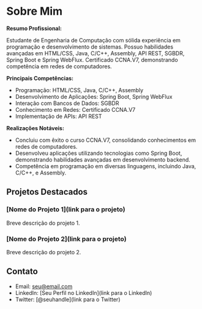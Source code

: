 # Sobre Mim

**Resumo Profissional:**

Estudante de Engenharia de Computação com sólida experiência em programação e desenvolvimento de sistemas. Possuo habilidades avançadas em HTML/CSS, Java, C/C++, Assembly, API REST, SGBDR, Spring Boot e Spring WebFlux. Certificado CCNA.V7, demonstrando competência em redes de computadores.

**Principais Competências:**
- Programação: HTML/CSS, Java, C/C++, Assembly
- Desenvolvimento de Aplicações: Spring Boot, Spring WebFlux
- Interação com Bancos de Dados: SGBDR
- Conhecimento em Redes: Certificado CCNA.V7
- Implementação de APIs: API REST

**Realizações Notáveis:**
- Concluiu com êxito o curso CCNA.V7, consolidando conhecimentos em redes de computadores.
- Desenvolveu aplicações utilizando tecnologias como Spring Boot, demonstrando habilidades avançadas em desenvolvimento backend.
- Competência em programação em diversas linguagens, incluindo Java, C/C++, e Assembly.

## Projetos Destacados

### [Nome do Projeto 1](link para o projeto)
Breve descrição do projeto 1.

### [Nome do Projeto 2](link para o projeto)
Breve descrição do projeto 2.

## Contato

- Email: [seu@email.com](mailto:seu@email.com)
- LinkedIn: [Seu Perfil no LinkedIn](link para o LinkedIn)
- Twitter: [@seuhandle](link para o Twitter)


<!--
**L-Finistao/L-Finistao** is a ✨ _special_ ✨ repository because its `README.md` (this file) appears on your GitHub profile.

Here are some ideas to get you started:

- 🔭 I’m currently working on ...
- 🌱 I’m currently learning ...
- 👯 I’m looking to collaborate on ...
- 🤔 I’m looking for help with ...
- 💬 Ask me about ...
- 📫 How to reach me: ...
- 😄 Pronouns: ...
- ⚡ Fun fact: ...
-->
